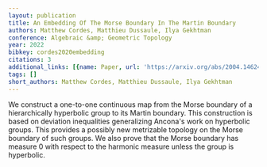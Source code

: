 ```yaml
---
layout: publication
title: An Embedding Of The Morse Boundary In The Martin Boundary
authors: Matthew Cordes, Matthieu Dussaule, Ilya Gekhtman
conference: Algebraic &amp; Geometric Topology
year: 2022
bibkey: cordes2020embedding
citations: 3
additional_links: [{name: Paper, url: 'https://arxiv.org/abs/2004.14624'}]
tags: []
short_authors: Matthew Cordes, Matthieu Dussaule, Ilya Gekhtman
---
```

We construct a one-to-one continuous map from the Morse boundary of a
hierarchically hyperbolic group to its Martin boundary. This construction is
based on deviation inequalities generalizing Ancona's work on hyperbolic
groups. This provides a possibly new metrizable topology on the Morse boundary
of such groups. We also prove that the Morse boundary has measure 0 with
respect to the harmonic measure unless the group is hyperbolic.